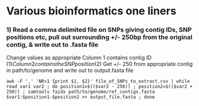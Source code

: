 # Various bioinformatics one liners

### 1) Read a comma delimited file on SNPs giving contig IDs, SNP positions etc, pull out surrounding +/- 250bp from the original contig, & write out to .fasta file
Change values as appropriate
Column 1 contains contig ID ($1)
Column 2 contains the SNP position ($2)
Get +/- 250 from appropriate contig in path/to/genome and write out to output.fasta file
```
awk -F ',' 'NR>1 {print $1, $2}' file_of_SNPs_to_extract.csv | while read var1 var2 ; do position1=$(($var2 - 250)) ; position2=$(($var2 + 250)) ; samtools faidx path/to/genome/ref_contigs.fasta $var1:$position1-$position2 >> output_file.fasta ; done
```
